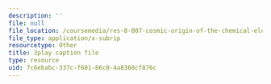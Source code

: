 ```yaml
---
description: ''
file: null
file_location: /coursemedia/res-8-007-cosmic-origin-of-the-chemical-elements-fall-2019/7c6ebabc337cf60186c04a8360cf876c_QTJuzevTGkQ.srt
file_type: application/x-subrip
resourcetype: Other
title: 3play caption file
type: resource
uid: 7c6ebabc-337c-f601-86c0-4a8360cf876c
---
```

